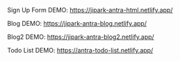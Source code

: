 Sign Up Form DEMO: https://jipark-antra-html.netlify.app/

Blog DEMO: https://jipark-antra-blog.netlify.app/

Blog2 DEMO: https://jipark-antra-blog2.netlify.app/

Todo List DEMO: https://antra-todo-list.netlify.app/